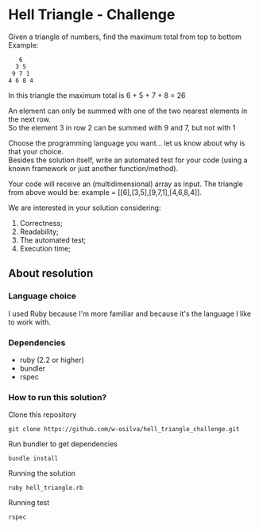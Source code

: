 # Hell Triangle - Challenge

Given a triangle of numbers, find the maximum total from top to bottom
Example:
```
   6
  3 5
 9 7 1
4 6 8 4
```

In this triangle the maximum total is 6 + 5 + 7 + 8 = 26

An element can only be summed with one of the two nearest elements in the next row.  
So the element 3 in row 2 can be summed with 9 and 7, but not with 1

Choose the programming language you want… let us know about why is that your choice.  
Besides the solution itself, write an automated test for your code (using a known framework
or just another function/method).  

Your code will receive an (multidimensional) array as input.
The triangle from above would be:
example = [[6],[3,5],[9,7,1],[4,6,8,4]].  

We are interested in your solution considering:
1. Correctness;
2. Readability;
3. The automated test;
4. Execution time;



## About resolution
  
### Language choice
I used Ruby ​​because I'm more familiar and because it's the language I like to work with.

### Dependencies
* ruby (2.2 or higher)
* bundler
* rspec

### How to run this solution?

Clone this repository
```
git clone https://github.com/w-osilva/hell_triangle_challenge.git
```

Run bundler to get dependencies
```
bundle install
```

Running the solution
```
ruby hell_triangle.rb
```

Running test
```
rspec
```
